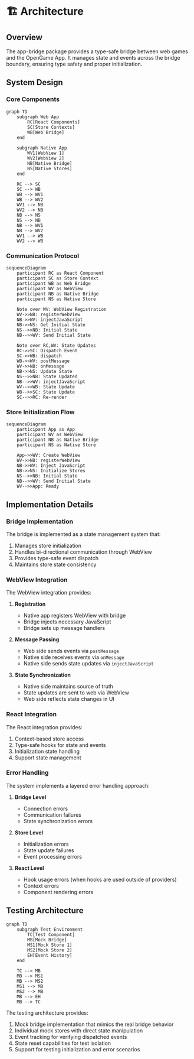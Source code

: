 # 🏗️ Architecture

## Overview

The app-bridge package provides a type-safe bridge between web games and the OpenGame App. It manages state and events across the bridge boundary, ensuring type safety and proper initialization.

## System Design

### Core Components

```mermaid
graph TD
    subgraph Web App
        RC[React Components]
        SC[Store Contexts]
        WB[Web Bridge]
    end

    subgraph Native App
        WV1[WebView 1]
        WV2[WebView 2]
        NB[Native Bridge]
        NS[Native Stores]
    end

    RC --> SC
    SC --> WB
    WB --> WV1
    WB --> WV2
    WV1 --> NB
    WV2 --> NB
    NB --> NS
    NS --> NB
    NB --> WV1
    NB --> WV2
    WV1 --> WB
    WV2 --> WB
```

### Communication Protocol

```mermaid
sequenceDiagram
    participant RC as React Component
    participant SC as Store Context
    participant WB as Web Bridge
    participant WV as WebView
    participant NB as Native Bridge
    participant NS as Native Store

    Note over WV: WebView Registration
    WV->>NB: registerWebView
    NB->>WV: injectJavaScript
    NB->>NS: Get Initial State
    NS-->>NB: Initial State
    NB-->>WV: Send Initial State

    Note over RC,WV: State Updates
    RC->>SC: Dispatch Event
    SC->>WB: dispatch
    WB->>WV: postMessage
    WV->>NB: onMessage
    NB->>NS: Update State
    NS-->>NB: State Updated
    NB-->>WV: injectJavaScript
    WV-->>WB: State Update
    WB-->>SC: State Update
    SC-->>RC: Re-render
```

### Store Initialization Flow

```mermaid
sequenceDiagram
    participant App as App
    participant WV as WebView
    participant NB as Native Bridge
    participant NS as Native Store

    App->>WV: Create WebView
    WV->>NB: registerWebView
    NB->>WV: Inject JavaScript
    NB->>NS: Initialize Stores
    NS-->>NB: Initial State
    NB-->>WV: Send Initial State
    WV-->>App: Ready
```

## Implementation Details

### Bridge Implementation

The bridge is implemented as a state management system that:

1. Manages store initialization
2. Handles bi-directional communication through WebView
3. Provides type-safe event dispatch
4. Maintains store state consistency

### WebView Integration

The WebView integration provides:

1. **Registration**
   - Native app registers WebView with bridge
   - Bridge injects necessary JavaScript
   - Bridge sets up message handlers

2. **Message Passing**
   - Web side sends events via `postMessage`
   - Native side receives events via `onMessage`
   - Native side sends state updates via `injectJavaScript`

3. **State Synchronization**
   - Native side maintains source of truth
   - State updates are sent to web via WebView
   - Web side reflects state changes in UI

### React Integration

The React integration provides:

1. Context-based store access
2. Type-safe hooks for state and events
3. Initialization state handling
4. Support state management

### Error Handling

The system implements a layered error handling approach:

1. **Bridge Level**
   - Connection errors
   - Communication failures
   - State synchronization errors

2. **Store Level**
   - Initialization errors
   - State update failures
   - Event processing errors

3. **React Level**
   - Hook usage errors (when hooks are used outside of providers)
   - Context errors
   - Component rendering errors

## Testing Architecture

```mermaid
graph TD
    subgraph Test Environment
        TC[Test Component]
        MB[Mock Bridge]
        MS1[Mock Store 1]
        MS2[Mock Store 2]
        EH[Event History]
    end

    TC --> MB
    MB --> MS1
    MB --> MS2
    MS1 --> MB
    MS2 --> MB
    MB --> EH
    MB --> TC
```

The testing architecture provides:

1. Mock bridge implementation that mimics the real bridge behavior
2. Individual mock stores with direct state manipulation
3. Event tracking for verifying dispatched events
4. State reset capabilities for test isolation
5. Support for testing initialization and error scenarios 